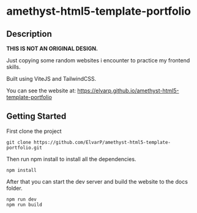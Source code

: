 # amethyst-html5-template-portfolio

## Description

**THIS IS NOT AN ORIGINAL DESIGN.**

Just copying some random websites i encounter to practice my frontend skills.

Built using ViteJS and TailwindCSS.

You can see the website at: https://elvarp.github.io/amethyst-html5-template-portfolio

## Getting Started

First clone the project

```
git clone https://github.com/ElvarP/amethyst-html5-template-portfolio.git
```

Then run npm install to install all the dependencies.

```
npm install
```

After that you can start the dev server and build the website to the docs folder.

```
npm run dev
npm run build
```
